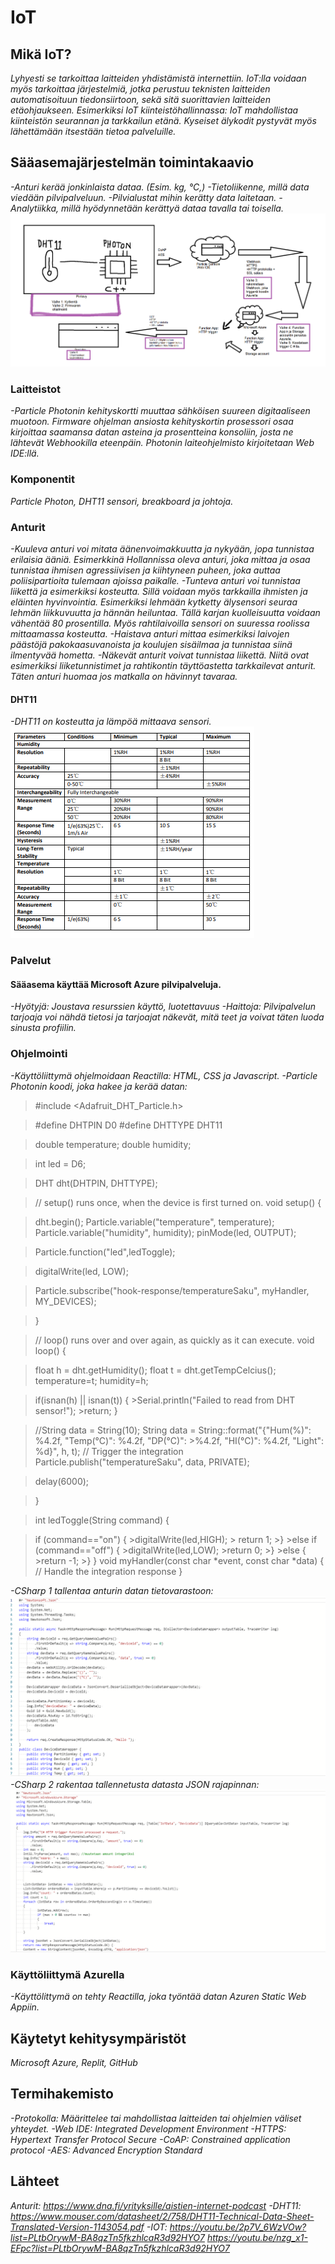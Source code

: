 # IoT

## Mikä IoT?
*Lyhyesti se tarkoittaa laitteiden yhdistämistä internettiin. IoT:lla voidaan myös tarkoittaa järjestelmiä, jotka perustuu teknisten laitteiden automatisoituun tiedonsiirtoon, sekä sitä suorittavien laitteiden etäohjaukseen.
Esimerkiksi IoT kiinteistöhallinnassa: IoT mahdollistaa kiinteistön seurannan ja tarkkailun etänä. Kyseiset älykodit pystyvät myös lähettämään itsestään tietoa palveluille.*
## Sääasemajärjestelmän toimintakaavio
*-Anturi kerää jonkinlaista dataa. (Esim. kg, °C,)
 -Tietoliikenne, millä data viedään pilvipalveluun.
 -Pilvialustat mihin kerätty data laitetaan.
 -Analytiikka, millä hyödynnetään kerättyä dataa tavalla tai toisella.*
![Kaavio](public/toimintakaavio.png)
### Laitteistot
*-Particle Photonin kehityskortti muuttaa sähköisen suureen digitaaliseen muotoon. Firmware ohjelman ansiosta kehityskortin prosessori osaa kirjoittaa saamansa datan asteina ja prosentteina konsoliin, josta ne lähtevät Webhookilla eteenpäin. Photonin laiteohjelmisto kirjoitetaan Web IDE:llä.*
### Komponentit
*Particle Photon, DHT11 sensori, breakboard ja johtoja.*
### Anturit
*-Kuuleva anturi voi mitata äänenvoimakkuutta ja nykyään, jopa tunnistaa erilaisia ääniä. Esimerkkinä Hollannissa oleva anturi, joka mittaa ja osaa tunnistaa ihmisen agressiivisen ja kiihtyneen puheen, joka auttaa poliisipartioita tulemaan ajoissa paikalle.
-Tunteva anturi voi tunnistaa liikettä ja esimerkiksi kosteutta. Sillä voidaan myös tarkkailla ihmisten ja eläinten hyvinvointia. Esimerkiksi lehmään kytketty älysensori seuraa lehmän liikkuvuutta ja hännän heiluntaa. Tällä karjan kuolleisuutta voidaan vähentää 80 prosentilla. Myös rahtilaivoilla sensori on suuressa roolissa mittaamassa kosteutta.
-Haistava anturi mittaa esimerkiksi laivojen päästöjä pakokaasuvanoista ja koulujen sisäilmaa ja tunnistaa siinä ilmentyvää hometta.
-Näkevät anturit voivat tunnistaa liikettä. Niitä ovat esimerkiksi liiketunnistimet ja rahtikontin täyttöastetta tarkkailevat anturit. Täten anturi huomaa jos matkalla on hävinnyt tavaraa.*
#### DHT11
*-DHT11 on kosteutta ja lämpöä mittaava sensori.*
![DHT11](public/dht11.png)
### Palvelut
  #### Sääasema käyttää Microsoft Azure pilvipalveluja.
  *-Hyötyjä: Joustava resurssien käyttö, luotettavuus
  -Haittoja: Pilvipalvelun tarjoaja voi nähdä tietosi ja tarjoajat näkevät, mitä teet ja voivat täten luoda sinusta profiilin.*
### Ohjelmointi
*-Käyttöliittymä ohjelmoidaan Reactilla: HTML, CSS ja Javascript.
-Particle Photonin koodi, joka hakee ja kerää datan:*

>#include <Adafruit_DHT_Particle.h>

>#define DHTPIN D0
>#define DHTTYPE DHT11

>double temperature;
>double humidity;

>int led = D6; 

>DHT dht(DHTPIN, DHTTYPE);

>// setup() runs once, when the device is first turned on.
>void setup() {
  
 > dht.begin();
  >Particle.variable("temperature", temperature);
  >Particle.variable("humidity", humidity);
  >pinMode(led, OUTPUT); 
  
   >Particle.function("led",ledToggle);
  
  >digitalWrite(led, LOW);

 
  
  >Particle.subscribe("hook-response/temperatureSaku", myHandler, MY_DEVICES);
  
>}

>// loop() runs over and over again, as quickly as it can execute.
>void loop() {

  >float h = dht.getHumidity();
  >float t = dht.getTempCelcius();
  >temperature=t;
  >humidity=h;

  >if(isnan(h) || isnan(t)) {
    >Serial.println("Failed to read from DHT sensor!");
    >return;
  >}
  
  >//String data = String(10);
  >String data = String::format("{\"Hum(\%)\": %4.2f, \"Temp(°C)\": %4.2f, \"DP(°C)\": >%4.2f, \"HI(°C)\": %4.2f, \"Light\": %d}", h, t);
  >// Trigger the integration
  >Particle.publish("temperatureSaku", data, PRIVATE);
  
  >delay(6000);

>}

>int ledToggle(String command) {

   > if (command=="on") {
        >digitalWrite(led,HIGH);
       > return 1;
    >}
    >else if (command=="off") {
        >digitalWrite(led,LOW);
        >return 0;
    >}
    >else {
        >return -1;
    >}
}
>void myHandler(const char *event, const char *data) {
 > // Handle the integration response
>}
          

*-CSharp 1 tallentaa anturin datan tietovarastoon:
![CSharp 1](public/CSharp1.png)
-CSharp 2 rakentaa tallennetusta datasta JSON rajapinnan:*
![CSharp 2](public/CSharp2.png)
### Käyttöliittymä Azurella
*-Käyttölittymä on tehty Reactilla, joka työntää datan Azuren Static Web Appiin.*
## Käytetyt kehitysympäristöt
*Microsoft Azure, Replit, GitHub*
## Termihakemisto
*-Protokolla: Määrittelee tai mahdollistaa laitteiden tai ohjelmien väliset yhteydet.
-Web IDE: Integrated Development Environment
-HTTPS: Hypertext Transfer Protocol Secure
-CoAP: Constrained application protocol
-AES: Advanced Encryption Standard*
## Lähteet
*Anturit: https://www.dna.fi/yrityksille/aistien-internet-podcast
-DHT11: https://www.mouser.com/datasheet/2/758/DHT11-Technical-Data-Sheet-Translated-Version-1143054.pdf
-IOT: https://youtu.be/2p7V_6WzVOw?list=PLtbOrywM-BA8qzTn5fkzhlcaR3d92HYO7
https://youtu.be/nzg_x1-EFpc?list=PLtbOrywM-BA8qzTn5fkzhlcaR3d92HYO7*